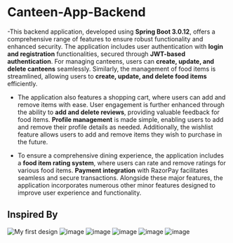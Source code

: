 # Canteen-App-Backend
-This backend application, developed using **Spring Boot 3.0.12**, offers a comprehensive range of features to ensure robust functionality and enhanced security. The application includes user authentication with **login and registration** functionalities, secured through **JWT-based authentication**. For managing canteens, users can **create, update, and delete canteens** seamlessly. Similarly, the management of food items is streamlined, allowing users to **create, update, and delete food items** efficiently.

- The application also features a shopping cart, where users can add and remove items with ease. User engagement is further enhanced through the ability to **add and delete reviews**, providing valuable feedback for food items. **Profile management** is made simple, enabling users to add and remove their profile details as needed. Additionally, the wishlist feature allows users to add and remove items they wish to purchase in the future.

- To ensure a comprehensive dining experience, the application includes a **food item rating system**, where users can rate and remove ratings for various food items. **Payment integration** with RazorPay facilitates seamless and secure transactions. Alongside these major features, the application incorporates numerous other minor features designed to improve user experience and functionality.

## Inspired By
![My first design](https://github.com/Sarthakverse/canteen-app-backend/assets/117356021/dbcf282b-06b5-4cad-8cab-c0d8d7eaa161)
![image](https://github.com/Sarthakverse/canteen-app-backend/assets/117356021/f5e77bb1-f268-4564-9685-9359667b934a)
![image](https://github.com/Sarthakverse/canteen-app-backend/assets/117356021/41a88669-dcb0-49f5-b6bf-9ab43ee77b3f)
![image](https://github.com/Sarthakverse/canteen-app-backend/assets/117356021/8e9597b6-4107-44dd-959e-6991342b760b)
![image](https://github.com/Sarthakverse/canteen-app-backend/assets/117356021/42e8b13a-f3b0-47a1-8a3c-507714fa46fe)
![image](https://github.com/Sarthakverse/canteen-app-backend/assets/117356021/0704349e-611c-46f3-9589-4b57f5af559f)






